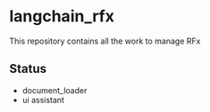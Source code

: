 # langchain_rfx
This repository contains all the work to manage RFx

## Status
* document_loader
* ui assistant

